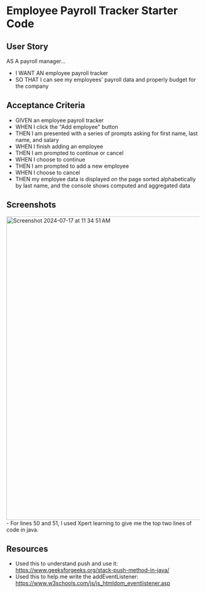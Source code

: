 # Employee Payroll Tracker Starter Code

## User Story

AS A payroll manager...
- I WANT AN employee payroll tracker
- SO THAT I can see my employees' payroll data and properly budget for the company

## Acceptance Criteria

- GIVEN an employee payroll tracker
- WHEN I click the "Add employee" button
- THEN I am presented with a series of prompts asking for first name, last name, and salary
- WHEN I finish adding an employee
- THEN I am prompted to continue or cancel
- WHEN I choose to continue
- THEN I am prompted to add a new employee
- WHEN I choose to cancel
- THEN my employee data is displayed on the page sorted alphabetically by last name, and the console shows computed and aggregated data

## Screenshots 

<img width="790" alt="Screenshot 2024-07-17 at 11 34 51 AM" src="https://github.com/user-attachments/assets/703e8f3b-a29a-4009-bc51-326fd95aa835">
- For lines 50 and 51, I used Xpert learning to give me the top two lines of code in java. 

## Resources

- Used this to understand push and use it: https://www.geeksforgeeks.org/stack-push-method-in-java/ 
- Used this to help me write the addEventListener: https://www.w3schools.com/js/js_htmldom_eventlistener.asp 